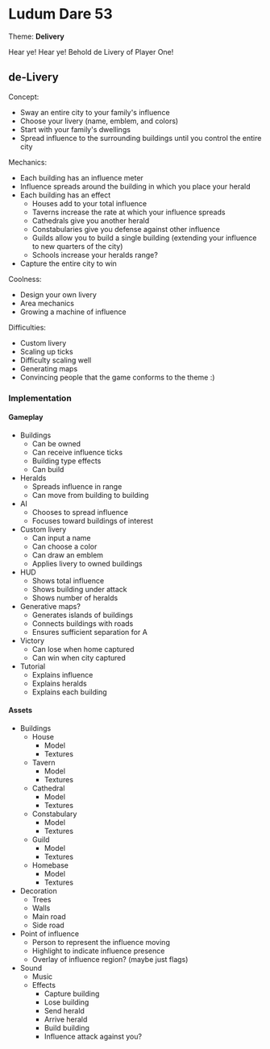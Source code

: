 # Ludum Dare 53

Theme: **Delivery**

Hear ye! Hear ye! Behold de Livery of Player One!

## de-Livery

Concept:
* Sway an entire city to your family's influence
* Choose your livery (name, emblem, and colors)
* Start with your family's dwellings
* Spread influence to the surrounding buildings until you control the entire city

Mechanics:
* Each building has an influence meter
* Influence spreads around the building in which you place your herald
* Each building has an effect
	- Houses add to your total influence
	- Taverns increase the rate at which your influence spreads
	- Cathedrals give you another herald
	- Constabularies give you defense against other influence
	- Guilds allow you to build a single building (extending your influence to new quarters of the city)
	- Schools increase your heralds range?
* Capture the entire city to win

Coolness:
* Design your own livery
* Area mechanics
* Growing a machine of influence

Difficulties:
* Custom livery
* Scaling up ticks
* Difficulty scaling well
* Generating maps
* Convincing people that the game conforms to the theme :)

### Implementation

#### Gameplay
* Buildings
	- Can be owned
	- Can receive influence ticks
	- Building type effects
	- Can build
* Heralds
	- Spreads influence in range
	- Can move from building to building
* AI
	- Chooses to spread influence
	- Focuses toward buildings of interest
* Custom livery
	- Can input a name
	- Can choose a color
	- Can draw an emblem
	- Applies livery to owned buildings
* HUD
	- Shows total influence
	- Shows building under attack
	- Shows number of heralds
* Generative maps?
	- Generates islands of buildings
	- Connects buildings with roads
	- Ensures sufficient separation for A
* Victory
	- Can lose when home captured
	- Can win when city captured
* Tutorial
	- Explains influence
	- Explains heralds
	- Explains each building


#### Assets
* Buildings
	- House
		* Model
		* Textures
	- Tavern
		* Model
		* Textures
	- Cathedral
		* Model
		* Textures
	- Constabulary
		* Model
		* Textures
	- Guild
		* Model
		* Textures
	- Homebase
		* Model
		* Textures
* Decoration
	- Trees
	- Walls
	- Main road
	- Side road
* Point of influence
	- Person to represent the influence moving
	- Highlight to indicate influence presence
	- Overlay of influence region? (maybe just flags)
* Sound
	- Music
	- Effects
		* Capture building
		* Lose building
		* Send herald
		* Arrive herald
		* Build building
		* Influence attack against you?